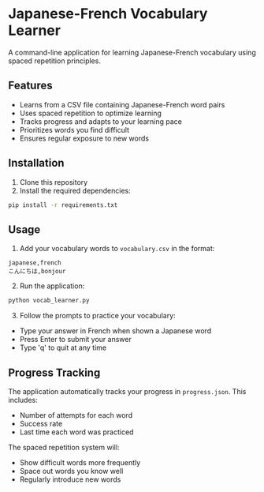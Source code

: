 # Japanese-French Vocabulary Learner

A command-line application for learning Japanese-French vocabulary using spaced repetition principles.

## Features

- Learns from a CSV file containing Japanese-French word pairs
- Uses spaced repetition to optimize learning
- Tracks progress and adapts to your learning pace
- Prioritizes words you find difficult
- Ensures regular exposure to new words

## Installation

1. Clone this repository
2. Install the required dependencies:
```bash
pip install -r requirements.txt
```

## Usage

1. Add your vocabulary words to `vocabulary.csv` in the format:
```csv
japanese,french
こんにちは,bonjour
```

2. Run the application:
```bash
python vocab_learner.py
```

3. Follow the prompts to practice your vocabulary:
- Type your answer in French when shown a Japanese word
- Press Enter to submit your answer
- Type 'q' to quit at any time

## Progress Tracking

The application automatically tracks your progress in `progress.json`. This includes:
- Number of attempts for each word
- Success rate
- Last time each word was practiced

The spaced repetition system will:
- Show difficult words more frequently
- Space out words you know well
- Regularly introduce new words 